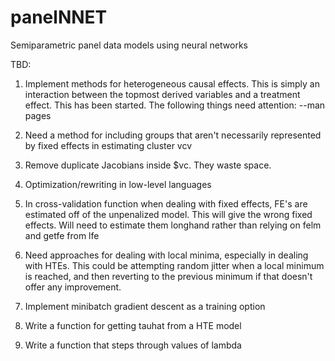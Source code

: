 # panelNNET
Semiparametric panel data models using neural networks

TBD:

1.  Implement methods for heterogeneous causal effects.  This is simply an interaction between the topmost derived variables and a treatment effect.  This has been started.  The following things need attention:
  --man pages

2.  Need a method for including groups that aren't necessarily represented by fixed effects in estimating cluster vcv

3.  Remove duplicate Jacobians inside $vc.  They waste space.

4.  Optimization/rewriting in low-level languages

5.  In cross-validation function when dealing with fixed effects, FE's are estimated off of the unpenalized model.  This will give the wrong fixed effects.  Will need to estimate them longhand rather than relying on felm and getfe from lfe

6.  Need approaches for dealing with local minima, especially in dealing with HTEs.  This could be attempting random jitter when a local minimum is reached, and then reverting to the previous minimum if that doesn't offer any improvement.

7.  Implement minibatch gradient descent as a training option

8.  Write a function for getting tauhat from a HTE model

9.  Write a function that steps through values of lambda
